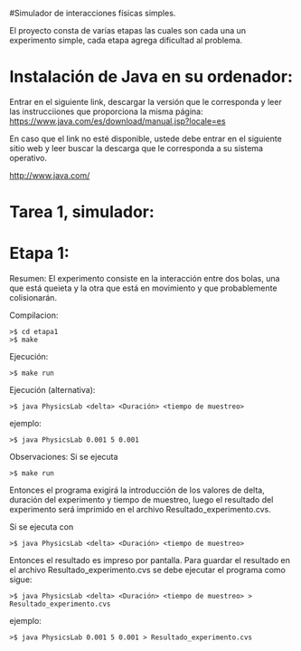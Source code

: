 #Simulador de interacciones físicas simples.

El proyecto consta de varias etapas las cuales son cada una un experimento simple, cada etapa agrega dificultad al problema.

Instalación de Java en su ordenador:
===================================

Entrar en el siguiente link, descargar la versión que le corresponda y leer las instrucciiones que proporciona la misma página:
https://www.java.com/es/download/manual.jsp?locale=es

En caso que el link no esté disponible, ustede debe entrar en el siguiente sitio web y leer buscar la descarga que le corresponda a su sistema operativo.

http://www.java.com/

Tarea 1, simulador:
==================

Etapa 1:
========

Resumen:
El experimento consiste en la interacción entre dos bolas, una que está queieta y la otra que está en movimiento y que probablemente colisionarán.

Compilacion:
```
>$ cd etapa1
>$ make
```

Ejecución:
```
>$ make run
```

Ejecución (alternativa):
```
>$ java PhysicsLab <delta> <Duración> <tiempo de muestreo>
```

ejemplo:
```
>$ java PhysicsLab 0.001 5 0.001
```

Observaciones:
Si se ejecuta 
```
>$ make run
```

Entonces el programa exigirá la introducción de los valores de delta, duración del experimento y tiempo de muestreo, luego el resultado del experimento será imprimido en el archivo Resultado_experimento.cvs.

Si se ejecuta con 
```
>$ java PhysicsLab <delta> <Duración> <tiempo de muestreo>
```
Entonces el resultado es impreso por pantalla. Para guardar el resultado en el archivo Resultado_experimento.cvs se debe ejecutar el programa como sigue:
```
>$ java PhysicsLab <delta> <Duración> <tiempo de muestreo> > Resultado_experimento.cvs
```

ejemplo: 
```
>$ java PhysicsLab 0.001 5 0.001 > Resultado_experimento.cvs
```